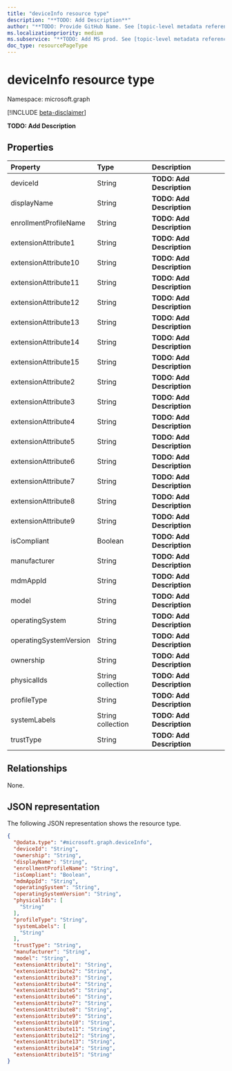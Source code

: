 ```yaml
---
title: "deviceInfo resource type"
description: "**TODO: Add Description**"
author: "**TODO: Provide GitHub Name. See [topic-level metadata reference](https://aka.ms/msgo?pagePath=Document-APIs/Guidelines/Metadata)**"
ms.localizationpriority: medium
ms.subservice: "**TODO: Add MS prod. See [topic-level metadata reference](https://aka.ms/msgo?pagePath=Document-APIs/Guidelines/Metadata)**"
doc_type: resourcePageType
---
```


# deviceInfo resource type

Namespace: microsoft.graph

[!INCLUDE [beta-disclaimer](../../includes/beta-disclaimer.md)]

**TODO: Add Description**

## Properties
|Property|Type|Description|
|:---|:---|:---|
|deviceId|String|**TODO: Add Description**|
|displayName|String|**TODO: Add Description**|
|enrollmentProfileName|String|**TODO: Add Description**|
|extensionAttribute1|String|**TODO: Add Description**|
|extensionAttribute10|String|**TODO: Add Description**|
|extensionAttribute11|String|**TODO: Add Description**|
|extensionAttribute12|String|**TODO: Add Description**|
|extensionAttribute13|String|**TODO: Add Description**|
|extensionAttribute14|String|**TODO: Add Description**|
|extensionAttribute15|String|**TODO: Add Description**|
|extensionAttribute2|String|**TODO: Add Description**|
|extensionAttribute3|String|**TODO: Add Description**|
|extensionAttribute4|String|**TODO: Add Description**|
|extensionAttribute5|String|**TODO: Add Description**|
|extensionAttribute6|String|**TODO: Add Description**|
|extensionAttribute7|String|**TODO: Add Description**|
|extensionAttribute8|String|**TODO: Add Description**|
|extensionAttribute9|String|**TODO: Add Description**|
|isCompliant|Boolean|**TODO: Add Description**|
|manufacturer|String|**TODO: Add Description**|
|mdmAppId|String|**TODO: Add Description**|
|model|String|**TODO: Add Description**|
|operatingSystem|String|**TODO: Add Description**|
|operatingSystemVersion|String|**TODO: Add Description**|
|ownership|String|**TODO: Add Description**|
|physicalIds|String collection|**TODO: Add Description**|
|profileType|String|**TODO: Add Description**|
|systemLabels|String collection|**TODO: Add Description**|
|trustType|String|**TODO: Add Description**|

## Relationships
None.

## JSON representation
The following JSON representation shows the resource type.
<!-- {
  "blockType": "resource",
  "@odata.type": "microsoft.graph.deviceInfo"
}
-->
``` json
{
  "@odata.type": "#microsoft.graph.deviceInfo",
  "deviceId": "String",
  "ownership": "String",
  "displayName": "String",
  "enrollmentProfileName": "String",
  "isCompliant": "Boolean",
  "mdmAppId": "String",
  "operatingSystem": "String",
  "operatingSystemVersion": "String",
  "physicalIds": [
    "String"
  ],
  "profileType": "String",
  "systemLabels": [
    "String"
  ],
  "trustType": "String",
  "manufacturer": "String",
  "model": "String",
  "extensionAttribute1": "String",
  "extensionAttribute2": "String",
  "extensionAttribute3": "String",
  "extensionAttribute4": "String",
  "extensionAttribute5": "String",
  "extensionAttribute6": "String",
  "extensionAttribute7": "String",
  "extensionAttribute8": "String",
  "extensionAttribute9": "String",
  "extensionAttribute10": "String",
  "extensionAttribute11": "String",
  "extensionAttribute12": "String",
  "extensionAttribute13": "String",
  "extensionAttribute14": "String",
  "extensionAttribute15": "String"
}
```

